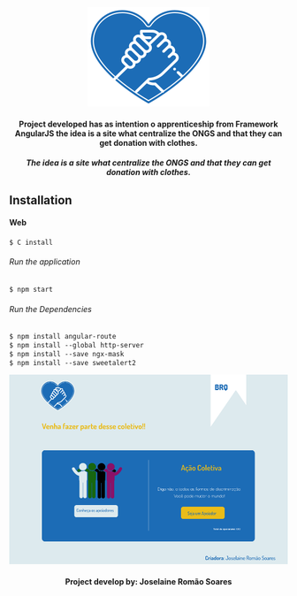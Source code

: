 
<p align="center">
  <img  src="https://github.com/joselainejrs/acao-coletiva/blob/master/web/src/assets/images/logo.svg" alt="Imagem">
</p>

<h4 align="center">
Project developed has as intention o apprenticeship from Framework AngularJS
  the idea is a site what centralize the ONGS and that they can get donation with clothes.
</h4>
<h5 align="center">
 The idea is a site what centralize the ONGS and that they can get donation with clothes.
</h5>

## Installation

#### Web
```
$ C install
```

######  Run the application
```
$ npm start
```
######  Run the Dependencies 
```
$ npm install angular-route
$ npm install --global http-server
$ npm install --save ngx-mask
$ npm install --save sweetalert2
```

![Imagem](https://github.com/joselainejrs/acao-coletiva/blob/master/web/src/assets/capa.png)

<h4 align="center">
Project develop by: Joselaine Romão Soares
</h4>

